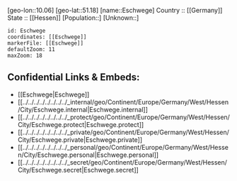 ﻿---
location: [51.18,10.06] 
mapzoom: [7,12] 
mapmarker: city 
type: City
tags:
- geo/City


SpocWebEntityId: 30065
isDeleted: false
confidential: public

---
[geo-lon::10.06] 
[geo-lat::51.18] 
[name::Eschwege] 
Country :: [[Germany]]  
State :: [[Hessen]] 
[Population::] 
[Unknown::] 


```leaflet
id: Eschwege
coordinates: [[Eschwege]] 
markerFile: [[Eschwege]] 
defaultZoom: 11 
maxZoom: 18
```


## Confidential Links & Embeds: 
- [[Eschwege|Eschwege]]  
- [[../../../../../../../../_internal/geo/Continent/Europe/Germany/West/Hessen/City/Eschwege.internal|Eschwege.internal]] 
- [[../../../../../../../../_protect/geo/Continent/Europe/Germany/West/Hessen/City/Eschwege.protect|Eschwege.protect]] 
- [[../../../../../../../../_private/geo/Continent/Europe/Germany/West/Hessen/City/Eschwege.private|Eschwege.private]] 
- [[../../../../../../../../_personal/geo/Continent/Europe/Germany/West/Hessen/City/Eschwege.personal|Eschwege.personal]] 
- [[../../../../../../../../_secret/geo/Continent/Europe/Germany/West/Hessen/City/Eschwege.secret|Eschwege.secret]] 
